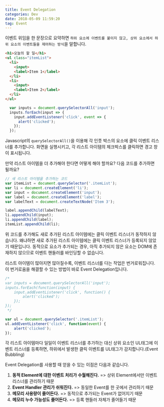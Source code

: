 ```yaml
---
title: Event Delegation
categories: Dev
date: 2018-05-09 11:59:20
tag: Event
---
```



이벤트 위임을 한 문장으로 요약하면 `하위 요소에 이벤트를 붙이지 않고, 상위 요소에서 하위 요소의 이벤트들을 제어하는 방식`을 말합니다.


```html
<h1>오늘의 할 일</h1>
<ul class="itemList">
  <li>
    <input>
    <label>Item 1</label>
  </li>
  <li>
    <input>
    <label>Item 2</label>
  </li>
</ul>
```

```javascript
  var inputs = document.querySelectorAll('input');
  inputs.forEach(input => {
    input.addEventListener('click', event => {
      alert('clicked');
    });
  });
```

Javascript의 `querySelectorAll()`을 이용해 각 인풋 박스의 요소에 클릭 이벤트 리스너를 추가합니다. 화면을 실행시키고, 각 리스트 아이템의 체크박스를 클릭하면 경고 창이 표시됩니다. 


만약 리스트 아이템을 더 추가해야 한다면 어떻게 해야 할까요? 다음 코드를 추가하면 될까요?

```javascript
// 새 리스트 아이템을 추가하는 코드
var itemList = document.querySelector('.itemList');
var li = document.createElement('li');
var input = document.createElement('input');
var label = document.createElement('label');
var labelText = document.createTextNode('Item 3');

label.appendChild(labelText);
li.appendChild(input);
li.appendChild(label);
itemList.appendChild(li);
```

 위 코드를 추가해도 새로 추가된 리스트 아이템에는 클릭 이벤트 리스너가 동작하지 않습니다. 왜냐하면 새로 추가된 리스트 아이템에는 클릭 이벤트 리스너가 등록되지 않았기 때문입니다. 동적으로 요소가 추가되는 경우, 아직 추가되지 않은 요소는 DOM에 존재하지 않으므로 이벤트 핸들러를 바인딩할 수 없습니다. 

 리스트 아이템이 많아지면 많아질수록, 이벤트 리스너를 다는 작업은 번거로워집니다. 이 번거로움을 해결할 수 있는 방법이 바로 Event Delegation입니다.

```javascript
/*
var inputs = document.querySelectorAll('input');
inputs.forEach(function(input) {
	input.addEventListener('click', function() {
		alert('clicked');
	});
});
 */

var ul = document.querySelector('.itemList');
ul.addEventListener('click', function(event) {
	alert('clicked');
});
```
각 리스트 아이템마다 일일이 이벤트 리스너를 추가하는 대신 상위 요소인 UL태그에 이벤트 리스너를 등록하면, 하위에서 발생한 클릭 이벤트를 UL태그가 감지합니다.(Event Bubbling) 


Event Delegation를 사용할 때 얻을 수 있는 이점은 다음과 같습니다.

1. **동적 Element에 대한 이벤트 처리가 수월해진다.** => 상위 Element에서만 이벤트 리스너를 관리하기 때문
2. **Event Handler 관리가 쉬워진다.** => 동일한 Event를 한 곳에서 관리하기 때문
3. **메모리 사용량이 줄어든다.** => 동적으로 추가되는 Event가 없어지기 때문
4. **메모리 누수 가능성도 줄어든다.** => 등록 핸들러 자체가 줄어들기 때문